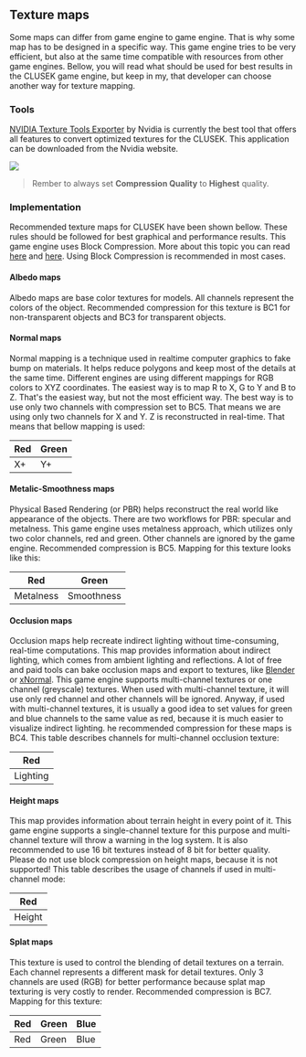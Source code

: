 ## Texture maps

Some maps can differ from game engine to game engine. That is why some map has to be designed in a specific way. This game engine tries to be very efficient, but also at the same time compatible with resources from other game engines. Bellow, you will read what should be used for best results in the CLUSEK game engine, but keep in my, that developer can choose another way for texture mapping.

### Tools

[NVIDIA Texture Tools Exporter](https://developer.nvidia.com/nvidia-texture-tools-exporter) by Nvidia is currently the best tool that offers all features to convert optimized textures for the CLUSEK. This application can be downloaded from the Nvidia website.

<img src="nvidia_texture_tool.jpg">

> Rember to always set **Compression Quality** to **Highest** quality.

### Implementation

Recommended texture maps for CLUSEK have been shown bellow. These rules should be followed for best graphical and performance results. This game engine uses Block Compression. More about this topic you can read [here](https://docs.microsoft.com/en-us/windows/win32/direct3d11/texture-block-compression-in-direct3d-11) and [here](http://www.reedbeta.com/blog/understanding-bcn-texture-compression-formats/). Using Block Compression is recommended in most cases.

#### Albedo maps

Albedo maps are base color textures for models. All channels represent the colors of the object. Recommended compression for this texture is BC1 for non-transparent objects and BC3 for transparent objects.

#### Normal maps

Normal mapping is a technique used in realtime computer graphics to fake bump on materials. It helps reduce polygons and keep most of the details at the same time. Different engines are using different mappings for RGB colors to XYZ coordinates. The easiest way is to map R to X, G to Y and B to Z. That's the easiest way, but not the most efficient way. The best way is to use only two channels with compression set to BC5. That means we are using only two channels for X and Y. Z is reconstructed in real-time. That means that bellow mapping is used:

| Red | Green |
|-----|-------|
| X+  | Y+    |

#### Metalic-Smoothness maps

Physical Based Rendering (or PBR) helps reconstruct the real world like appearance of the objects. There are two workflows for PBR: specular and metalness. This game engine uses metalness approach, which utilizes only two color channels, red and green. Other channels are ignored by the game engine. Recommended compression is BC5. Mapping for this texture looks like this:

| Red       | Green      |
|-----------|------------|
| Metalness | Smoothness |

#### Occlusion maps

Occlusion maps help recreate indirect lighting without time-consuming, real-time computations. This map provides information about indirect lighting, which comes from ambient lighting and reflections. A lot of free and paid tools can bake occlusion maps and export to textures, like [Blender](https://www.blender.org/) or [xNormal](https://xnormal.net/). This game engine supports multi-channel textures or one channel (greyscale) textures. When used with multi-channel texture, it will use only red channel and other channels will be ignored. Anyway, if used with multi-channel textures, it is usually a good idea to set values for green and blue channels to the same value as red, because it is much easier to visualize indirect lighting. he recommended compression for these maps is BC4. This table describes channels for multi-channel occlusion texture:

| Red      |
|----------|
| Lighting |

#### Height maps

This map provides information about terrain height in every point of it. This game engine supports a single-channel texture for this purpose and multi-channel texture will throw a warning in the log system. It is also recommended to use 16 bit textures instead of 8 bit for better quality. Please do not use block compression on height maps, because it is not supported! This table describes the usage of channels if used in multi-channel mode:

| Red    |
|--------|
| Height |

#### Splat maps

This texture is used to control the blending of detail textures on a terrain. Each channel represents a different mask for detail textures. Only 3 channels are used (RGB) for better performance because splat map texturing is very costly to render. Recommended compression is BC7.  Mapping for this texture:

| Red | Green | Blue |
|-----|-------|------|
| Red | Green | Blue |